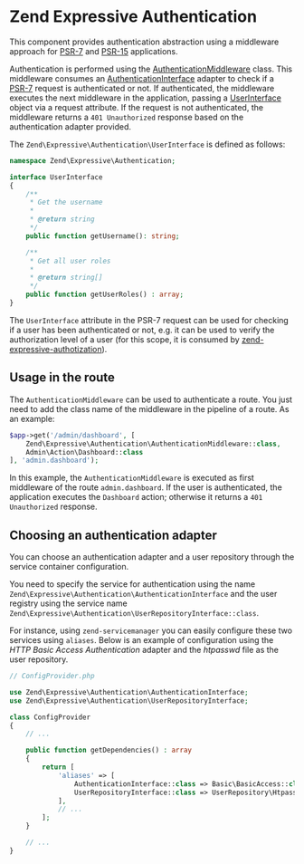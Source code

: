 # Zend Expressive Authentication

This component provides authentication abstraction using a middleware approach
for [PSR-7](http://www.php-fig.org/psr/psr-7/) and
[PSR-15](https://github.com/php-fig/fig-standards/tree/4b417c91b89fbedaf3283620ce432b6f51c80cc0/proposed/http-handlers)
applications.

Authentication is performed using the [AuthenticationMiddleware](https://github.com/zendframework/zend-expressive-authentication/blob/master/src/AuthenticationMiddleware.php)
class. This middleware consumes an [AuthenticationInterface](https://github.com/zendframework/zend-expressive-authentication/blob/master/src/AuthenticationInterface.php)
adapter to check if a [PSR-7](http://www.php-fig.org/psr/psr-7/) request is
authenticated or not. If authenticated, the middleware executes the next
middleware in the application, passing a [UserInterface](https://github.com/zendframework/zend-expressive-authentication/blob/master/src/UserInterface.php)
object via a request attribute. If the request is not authenticated, the
middleware returns a `401 Unauthorized` response based on the authentication
adapter provided.

The `Zend\Expressive\Authentication\UserInterface` is defined as follows:

```php
namespace Zend\Expressive\Authentication;

interface UserInterface
{
    /**
     * Get the username
     *
     * @return string
     */
    public function getUsername(): string;

    /**
     * Get all user roles
     *
     * @return string[]
     */
    public function getUserRoles() : array;
}
```

The `UserInterface` attribute in the PSR-7 request can be used for checking
if a user has been authenticated or not, e.g. it can be used to verify the
authorization level of a user (for this scope, it is consumed by
[zend-expressive-authotization](https://github.com/zendframework/zend-expressive-authorization)).

## Usage in the route

The `AuthenticationMiddleware` can be used to authenticate a route. You just
need to add the class name of the middleware in the pipeline of a route.
As an example:

```php
$app->get('/admin/dashboard', [
    Zend\Expressive\Authentication\AuthenticationMiddleware::class,
    Admin\Action\Dashboard::class
], 'admin.dashboard');
```

In this example, the `AuthenticationMiddleware` is executed as first middleware
of the route `admin.dashboard`. If the user is authenticated, the application
executes the `Dashboard` action; otherwise it returns a `401 Unauthorized`
response.

## Choosing an authentication adapter

You can choose an authentication adapter and a user repository through the
service container configuration.

You need to specify the service for authentication using the name
`Zend\Expressive\Authentication\AuthenticationInterface` and the user registry
using the service name `Zend\Expressive\Authentication\UserRepositoryInterface::class`.

For instance, using `zend-servicemanager` you can easily configure these two
services using `aliases`. Below is an example of configuration using the *HTTP
Basic Access Authentication* adapter and the *htpasswd* file as the user
repository.

```php
// ConfigProvider.php

use Zend\Expressive\Authentication\AuthenticationInterface;
use Zend\Expressive\Authentication\UserRepositoryInterface;

class ConfigProvider
{
    // ...

    public function getDependencies() : array
    {
        return [
            'aliases' => [
                AuthenticationInterface::class => Basic\BasicAccess::class,
                UserRepositoryInterface::class => UserRepository\Htpasswd::class
            ],
            // ...
        ];
    }

    // ...
}
```
